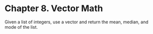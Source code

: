 # Chapter 8. Vector Math

Given a list of integers, use a vector and return the mean, median, and mode
of the list.
